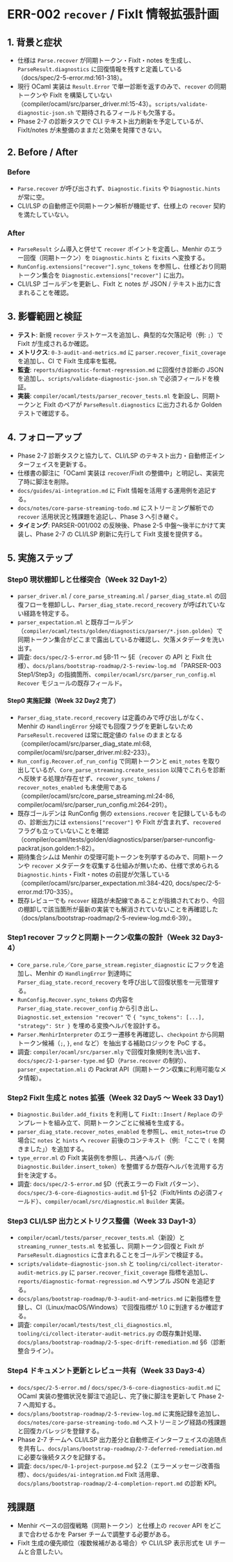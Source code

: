 # ERR-002 `recover` / FixIt 情報拡張計画

## 1. 背景と症状
- 仕様は `Parse.recover` が同期トークン・FixIt・notes を生成し、`ParseResult.diagnostics` に回復情報を残すと定義している（docs/spec/2-5-error.md:161-318）。  
- 現行 OCaml 実装は `Result.Error` で単一診断を返すのみで、`recover` の同期トークンや FixIt を構築していない（compiler/ocaml/src/parser_driver.ml:15-43）。`scripts/validate-diagnostic-json.sh` で期待されるフィールドも欠落する。  
- Phase 2-7 の診断タスクで CLI テキスト出力刷新を予定しているが、FixIt/notes が未整備のままだと効果を発揮できない。

## 2. Before / After
### Before
- `Parse.recover` が呼び出されず、`Diagnostic.fixits` や `Diagnostic.hints` が常に空。  
- CLI/LSP の自動修正や同期トークン解析が機能せず、仕様上の `recover` 契約を満たしていない。

### After
- `ParseResult` シム導入と併せて `recover` ポイントを定義し、Menhir のエラー回復（同期トークン）を `Diagnostic.hints` と `fixits` へ変換する。  
- `RunConfig.extensions["recover"].sync_tokens` を参照し、仕様どおり同期トークン集合を `Diagnostic.extensions["recover"]` に出力。  
- CLI/LSP ゴールデンを更新し、FixIt と notes が JSON / テキスト出力に含まれることを確認。

## 3. 影響範囲と検証
- **テスト**: 新規 `recover` テストケースを追加し、典型的な欠落記号（例: `;`）で FixIt が生成されるか確認。  
- **メトリクス**: `0-3-audit-and-metrics.md` に `parser.recover_fixit_coverage` を追加し、CI で FixIt 生成率を監視。  
- **監査**: `reports/diagnostic-format-regression.md` に回復付き診断の JSON を追加し、`scripts/validate-diagnostic-json.sh` で必須フィールドを検証。
- **実装**: `compiler/ocaml/tests/parser_recover_tests.ml` を新設し、同期トークンと FixIt のペアが `ParseResult.diagnostics` に出力されるか Golden テストで確認する。

## 4. フォローアップ
- Phase 2-7 診断タスクと協力して、CLI/LSP のテキスト出力・自動修正インターフェイスを更新する。  
- 仕様書の脚注に「OCaml 実装は `recover`/FixIt の整備中」と明記し、実装完了時に脚注を削除。  
- `docs/guides/ai-integration.md` に FixIt 情報を活用する運用例を追記する。
- `docs/notes/core-parse-streaming-todo.md` にストリーミング解析での `recover` 活用状況と残課題を追記し、Phase 3 へ引き継ぐ。
- **タイミング**: PARSER-001/002 の反映後、Phase 2-5 中盤〜後半にかけて実装し、Phase 2-7 の CLI/LSP 刷新に先行して FixIt 支援を提供する。

## 5. 実施ステップ
### Step0 現状棚卸しと仕様突合（Week 32 Day1-2）
- `parser_driver.ml` / `core_parse_streaming.ml` / `parser_diag_state.ml` の回復フローを棚卸しし、`Parser_diag_state.record_recovery` が呼ばれていない経路を特定する。  
- `parser_expectation.ml` と既存ゴールデン（`compiler/ocaml/tests/golden/diagnostics/parser/*.json.golden`）で同期トークン集合がどこまで露出しているか確認し、欠落メタデータを洗い出す。  
- 調査: `docs/spec/2-5-error.md` §B-11 〜 §E（`recover` の API と FixIt 仕様）、`docs/plans/bootstrap-roadmap/2-5-review-log.md` 「PARSER-003 Step1/Step3」の指摘箇所、`compiler/ocaml/src/parser_run_config.ml` `Recover` モジュールの既存フィールド。

#### Step0 実施記録（Week 32 Day2 完了）
- `Parser_diag_state.record_recovery` は定義のみで呼び出しがなく、Menhir の `HandlingError` 分岐でも回復フラグを更新しないため `ParseResult.recovered` は常に既定値の `false` のままとなる（compiler/ocaml/src/parser_diag_state.ml:68, compiler/ocaml/src/parser_driver.ml:82-233）。  
- `Run_config.Recover.of_run_config` で同期トークンと `emit_notes` を取り出しているが、`Core_parse_streaming.create_session` 以降でこれらを診断へ反映する処理が存在せず、`recover_sync_tokens` / `recover_notes_enabled` も未使用である（compiler/ocaml/src/core_parse_streaming.ml:24-86, compiler/ocaml/src/parser_run_config.ml:264-291）。  
- 既存ゴールデンは RunConfig 側の `extensions.recover` を記録しているものの、診断出力には `extensions["recover"]` や FixIt が含まれず、`recovered` フラグも立っていないことを確認（compiler/ocaml/tests/golden/diagnostics/parser/parser-runconfig-packrat.json.golden:1-82）。  
- 期待集合シムは Menhir の受理可能トークンを列挙するのみで、同期トークンや `recover` メタデータを収集する仕組みが無いため、仕様で求められる `Diagnostic.hints`・FixIt・notes の前提が欠落している（compiler/ocaml/src/parser_expectation.ml:384-420, docs/spec/2-5-error.md:170-335）。  
- 既存レビューでも `recover` 経路が未配線であることが指摘されており、今回の棚卸しで該当箇所が最新の実装でも解消されていないことを再確認した（docs/plans/bootstrap-roadmap/2-5-review-log.md:6-39）。

### Step1 recover フックと同期トークン収集の設計（Week 32 Day3-4）
- `Core_parse.rule`／`Core_parse_stream.register_diagnostic` にフックを追加し、Menhir の `HandlingError` 到達時に `Parser_diag_state.record_recovery` を呼び出して回復状態を一元管理する。  
- `RunConfig.Recover.sync_tokens` の内容を `Parser_diag_state.recover_config` から引き出し、`Diagnostic.set_extension "recover"` で `{ "sync_tokens": [...], "strategy": Str }` を埋める変換ヘルパを設計する。  
- `Parser.MenhirInterpreter` のエラー遷移を再確認し、`checkpoint` から同期トークン候補（`;`, `}`, `end` など）を抽出する補助ロジックを PoC する。  
- 調査: `compiler/ocaml/src/parser.mly` で回復対象規則を洗い出す、`docs/spec/2-1-parser-type.md` §D（`Parse.recover` の制約）、`parser_expectation.mli` の Packrat API（同期トークン収集に利用可能なメタ情報）。

### Step2 FixIt 生成と notes 拡張（Week 32 Day5 〜 Week 33 Day1）
- `Diagnostic.Builder.add_fixits` を利用して `FixIt::Insert` / `Replace` のテンプレートを組み立て、同期トークンごとに候補を生成する。  
- `parser_diag_state.recover_notes_enabled` を参照し、`emit_notes=true` の場合に `notes` と `hints` へ `recover` 前後のコンテキスト（例: 「ここで `(` を開きました」）を追加する。  
- `type_error.ml` の FixIt 実装例を参照し、共通ヘルパ（例: `Diagnostic.Builder.insert_token`）を整備するか既存ヘルパを流用する方針を決定する。  
- 調査: `docs/spec/2-5-error.md` §D（代表エラーの FixIt パターン）、`docs/spec/3-6-core-diagnostics-audit.md` §1-§2（FixIt/Hints の必須フィールド）、`compiler/ocaml/src/diagnostic.ml` `Builder` 実装。

### Step3 CLI/LSP 出力とメトリクス整備（Week 33 Day1-3）
- `compiler/ocaml/tests/parser_recover_tests.ml`（新設）と `streaming_runner_tests.ml` を拡張し、同期トークン回復と FixIt が `ParseResult.diagnostics` に含まれることをゴールデンで検証する。  
- `scripts/validate-diagnostic-json.sh` と `tooling/ci/collect-iterator-audit-metrics.py` に `parser.recover_fixit_coverage` 指標を追加し、`reports/diagnostic-format-regression.md` へサンプル JSON を追記する。  
- `docs/plans/bootstrap-roadmap/0-3-audit-and-metrics.md` に新指標を登録し、CI（Linux/macOS/Windows）で回復指標が 1.0 に到達するか確認する。
- 調査: `compiler/ocaml/tests/test_cli_diagnostics.ml`, `tooling/ci/collect-iterator-audit-metrics.py` の既存集計処理、`docs/plans/bootstrap-roadmap/2-5-spec-drift-remediation.md` §6（診断整合ライン）。

### Step4 ドキュメント更新とレビュー共有（Week 33 Day3-4）
- `docs/spec/2-5-error.md` / `docs/spec/3-6-core-diagnostics-audit.md` に OCaml 実装の整備状況を脚注で追記し、完了後に脚注を更新して Phase 2-7 へ周知する。  
- `docs/plans/bootstrap-roadmap/2-5-review-log.md` に実施記録を追加し、`docs/notes/core-parse-streaming-todo.md` へストリーミング経路の残課題と回復カバレッジを登録する。  
- Phase 2-7 チームへ CLI/LSP 出力差分と自動修正インターフェイスの追随点を共有し、`docs/plans/bootstrap-roadmap/2-7-deferred-remediation.md` に必要な後続タスクを記録する。  
- 調査: `docs/spec/0-1-project-purpose.md` §2.2（エラーメッセージ改善指標）、`docs/guides/ai-integration.md` FixIt 活用章、`docs/plans/bootstrap-roadmap/2-4-completion-report.md` の診断 KPI。

## 残課題
- Menhir ベースの回復戦略（同期トークン）と仕様上の `recover` API をどこまで合わせるかを Parser チームで調整する必要がある。  
- FixIt 生成の優先順位（複数候補がある場合）や CLI/LSP 表示形式を UI チームと合意したい。
